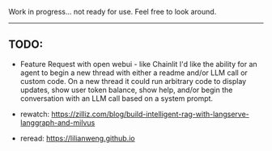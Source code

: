 Work in progress... not ready for use.  Feel free to look around.


---


## TODO:

 - Feature Request with open webui - like Chainlit I'd like the ability for an agent to begin a new thread with either a readme and/or LLM call or custom code.  On a new thread it could run arbitrary code to display updates, show user token balance, show help, and/or begin the conversation with an LLM call based on a system prompt.

 - rewatch: https://zilliz.com/blog/build-intelligent-rag-with-langserve-langgraph-and-milvus

 - reread: https://lilianweng.github.io
 